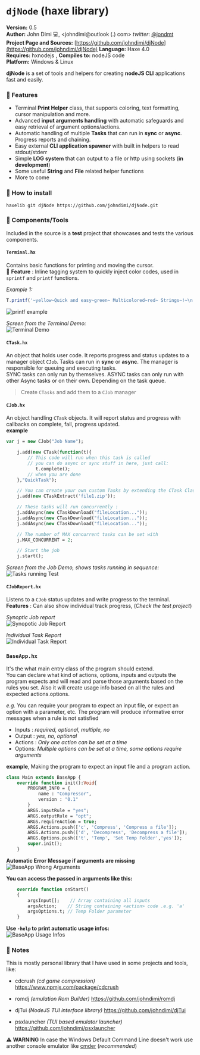 # `djNode` (haxe library)

**Version:** 0.5  
**Author:** John Dimi :computer:, <johndimi@outlook (.) com> *twitter*: [@jondmt](https://twitter.com/jondmt)  
**Project Page and Sources:** [https://github.com/johndimi/djNode](https://github.com/johndimi/djNode)  **Language:** Haxe 4.0  
**Requires:** hxnodejs , **Compiles to:** nodeJS code  
**Platform:** Windows & Linux

**djNode** is a set of tools and helpers for creating **nodeJS CLI** applications fast and easily.

### :loudspeaker: Features
- Terminal **Print Helper** class, that supports coloring, text formatting, cursor manipulation and more.
- Advanced **input arguments handling** with automatic safeguards and easy retrieval of argument options/actions.
- Automatic handling of multiple **Tasks** that can run in **sync** or **async**. Progress reports and chaining.
- Easy external **CLI application spawner** with built in helpers to read stdout/stderr
- Simple **LOG system** that can output to a file or http using sockets (**in development**)
- Some useful **String** and **File** related helper functions
- More to come


### :small_blue_diamond: How to install

`haxelib git djNode https://github.com/johndimi/djNode.git`


### :electric_plug: Components/Tools

Included in the source is a **test** project that showcases and tests the various components. 

#### `Terminal.hx`
Contains basic functions for printing and moving the cursor.  
:star2: **Feature** : Inline tagging system to quickly inject color codes, used in `sprintf` and `printf` functions.

*Example 1:*    

```javascript
T.printf('~yellow~Quick and easy~green~ Multicolored~red~ Strings~!~\n');
```
![printf example](images/printf_example.png)  

*Screen from the Terminal Demo:*  
![Terminal Demo](images/example_test_001.png)

#### `CTask.hx`
An object that holds user code. It reports progress and status updates to a manager object `CJob`. Tasks can run in **sync** or **async**. The manager is responsible for queuing and executing tasks.  
SYNC tasks can only run by themselves. ASYNC tasks can only run with other Async tasks or on their own. Depending on the task queue.

> Create `CTasks` and add them to a `CJob` manager

#### `CJob.hx`
An object handling `CTask` objects. It will report status and progress with callbacks on complete, fail, progress updated.  
**example**

```haxe
var j = new CJob("Job Name");

	j.add(new CTask(function(t){
		// This code will run when this task is called
		// you can do async or sync stuff in here, just call:
	   	   t.complete();
		// when you are done
	},"QuickTask");

	// You can create your own custom Tasks by extending the CTask Class:
	j.add(new CTaskExtract('file1.zip'));

	// These tasks will run concurrently :
	j.addAsync(new CTaskDownload("fileLocation..."));
	j.addAsync(new CTaskDownload("fileLocation..."));
	j.addAsync(new CTaskDownload("fileLocation..."));

	// The number of MAX concurrent tasks can be set with
	j.MAX_CONCURRENT = 2; 

	// Start the job
	j.start(); 
```

*Screen from the Job Demo, shows tasks running in sequence:*
![Tasks running Test](images/example_test_003.gif)

#### `CJobReport.hx`
Listens to a `CJob` status updates and write progress to the terminal.  
**Features** : Can also show individual track progress, (*Check the test project*)

*Synoptic Job report*  
![Synopotic Job Report](images/example_test_004.gif)

*Individual Task Report*  
![Individual Task Report](images/example_test_005.gif)


### `BaseApp.hx`
It's the what main entry class of the program should extend.  
You can declare what kind of actions, options, inputs and outputs the program expects and will read and parse those arguments based on the rules you set. Also it will create usage info based on all the rules and expected actions.options.

*e.g.* You can require your program to expect an input file, or expect an option with a parameter, etc. The program will  produce informative error messages when a rule is not satisfied

- Inputs : *required, optional, multiple, no*
- Output : *yes, no, optional*
- Actions : *Only one action can be set at a time*
- Options: *Multiple options can be set at a time, some options require arguments*

**example**, Making the program to expect an input file and a program action.
```haxe
class Main extends BaseApp {
	override function init():Void{
		PROGRAM_INFO = {
			name : "Compressor",
			version : "0.1"
		}
		ARGS.inputRule = "yes";
		ARGS.outputRule = "opt";
		ARGS.requireAction = true;
		ARGS.Actions.push(['c', 'Compress', 'Compress a file']);
		ARGS.Actions.push(['d', 'Decompress', 'Decompress a file']);
		ARGS.Options.push(['t', 'Temp', 'Set Temp Folder','yes']);
		super.init();
	}
```

**Automatic Error Message if arguments are missing**\
![BaseApp Wrong Arguments](images/baseapp_02.png)

**You can access the passed in arguments like this:**

```haxe
	override function onStart() 
	{
		argsInput[];    // Array containing all inputs
		argsAction;    // String containing <action> code .e.g. 'a'
		argsOptions.t; // Temp Folder parameter
	}
```

**Use `-help` to print automatic usage infos:**  
![BaseApp Usage Infos](images/baseapp_01.png)

### :notebook: Notes

This is mostly personal library that I have used in some projects and tools, like:  
- cdcrush *(cd game compression)* https://www.npmjs.com/package/cdcrush

- romdj *(emulation Rom Builder)* https://github.com/johndimi/romdj

- djTui *(NodeJS TUI interface library)* https://github.com/johndimi/djTui

- psxlauncher *(TUI based emulator launcher)* https://github.com/johndimi/psxlauncher

  

:warning: **WARNING** In case the Windows Default Command Line doesn't work use another console emulator like [cmder](http://cmder.net/) (*recommended*)


